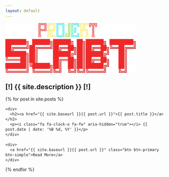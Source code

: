 ```yaml
---
layout: default
---
```

<div id="scribtLogo">
    <img alt="ScriBt" src="https://github.com/ScriBt/images/raw/master/ScriBtLogo.png" height="155" width="407" title="ScriBt">
    <h2><span class="symbolGreen">[!]</span> {{ site.description }} <span class="symbolGreen">[!]</span></h2>
</div>

<div class="container">
  {% for post in site.posts %}
  <div>

    <div>
      <h2><a href="{{ site.baseurl }}{{ post.url }}">{{ post.title }}</a></h2>
      <p><i class="fa fa-clock-o fa-fw" aria-hidden="true"></i> {{ post.date | date: '%B %d, %Y' }}</p>
    </div>

    <div>
      <a href="{{ site.baseurl }}{{ post.url }}" class="btn btn-primary btn-simple">Read More</a>
    </div>

  </div>
  {% endfor %}
</div>

